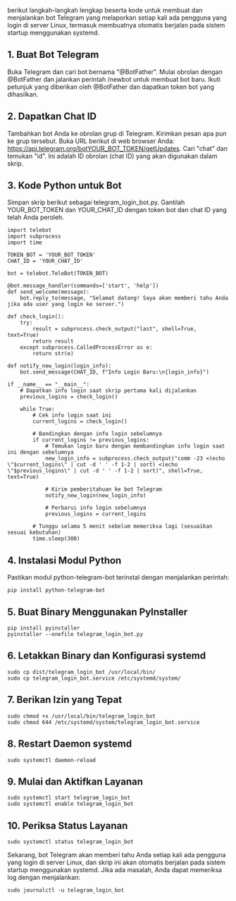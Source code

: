 berikut langkah-langkah lengkap beserta kode untuk membuat dan menjalankan bot Telegram yang melaporkan setiap kali ada pengguna yang login di server Linux, termasuk membuatnya otomatis berjalan pada sistem startup menggunakan systemd.

## 1. Buat Bot Telegram
Buka Telegram dan cari bot bernama "@BotFather". Mulai obrolan dengan @BotFather dan jalankan perintah /newbot untuk membuat bot baru. Ikuti petunjuk yang diberikan oleh @BotFather dan dapatkan token bot yang dihasilkan.

## 2. Dapatkan Chat ID
Tambahkan bot Anda ke obrolan grup di Telegram. Kirimkan pesan apa pun ke grup tersebut. Buka URL berikut di web browser Anda: https://api.telegram.org/botYOUR_BOT_TOKEN/getUpdates. Cari "chat" dan temukan "id". Ini adalah ID obrolan (chat ID) yang akan digunakan dalam skrip.

## 3. Kode Python untuk Bot
Simpan skrip berikut sebagai telegram_login_bot.py. Gantilah YOUR_BOT_TOKEN dan YOUR_CHAT_ID dengan token bot dan chat ID yang telah Anda peroleh.
```
import telebot
import subprocess
import time

TOKEN_BOT = 'YOUR_BOT_TOKEN'
CHAT_ID = 'YOUR_CHAT_ID'

bot = telebot.TeleBot(TOKEN_BOT)

@bot.message_handler(commands=['start', 'help'])
def send_welcome(message):
    bot.reply_to(message, "Selamat datang! Saya akan memberi tahu Anda jika ada user yang login ke server.")

def check_login():
    try:
        result = subprocess.check_output("last", shell=True, text=True)
        return result
    except subprocess.CalledProcessError as e:
        return str(e)

def notify_new_login(login_info):
    bot.send_message(CHAT_ID, f"Info Login Baru:\n{login_info}")

if __name__ == "__main__":
    # Dapatkan info login saat skrip pertama kali dijalankan
    previous_logins = check_login()

    while True:
        # Cek info login saat ini
        current_logins = check_login()

        # Bandingkan dengan info login sebelumnya
        if current_logins != previous_logins:
            # Temukan login baru dengan membandingkan info login saat ini dengan sebelumnya
            new_login_info = subprocess.check_output("comm -23 <(echo \"$current_logins\" | cut -d ' ' -f 1-2 | sort) <(echo \"$previous_logins\" | cut -d ' ' -f 1-2 | sort)", shell=True, text=True)

            # Kirim pemberitahuan ke bot Telegram
            notify_new_login(new_login_info)

            # Perbarui info login sebelumnya
            previous_logins = current_logins

        # Tunggu selama 5 menit sebelum memeriksa lagi (sesuaikan sesuai kebutuhan)
        time.sleep(300)

```

## 4. Instalasi Modul Python
Pastikan modul python-telegram-bot terinstal dengan menjalankan perintah:

```
pip install python-telegram-bot
```

## 5. Buat Binary Menggunakan PyInstaller
```
pip install pyinstaller
pyinstaller --onefile telegram_login_bot.py
```
## 6. Letakkan Binary dan Konfigurasi systemd
```
sudo cp dist/telegram_login_bot /usr/local/bin/
sudo cp telegram_login_bot.service /etc/systemd/system/
```
## 7. Berikan Izin yang Tepat
```
sudo chmod +x /usr/local/bin/telegram_login_bot
sudo chmod 644 /etc/systemd/system/telegram_login_bot.service
```
## 8. Restart Daemon systemd
```
sudo systemctl daemon-reload
```
## 9. Mulai dan Aktifkan Layanan
```
sudo systemctl start telegram_login_bot
sudo systemctl enable telegram_login_bot
```
## 10. Periksa Status Layanan
```
sudo systemctl status telegram_login_bot
```

Sekarang, bot Telegram akan memberi tahu Anda setiap kali ada pengguna yang login di server Linux, dan skrip ini akan otomatis berjalan pada sistem startup menggunakan systemd. Jika ada masalah, Anda dapat memeriksa log dengan menjalankan:

```
sudo journalctl -u telegram_login_bot
```



